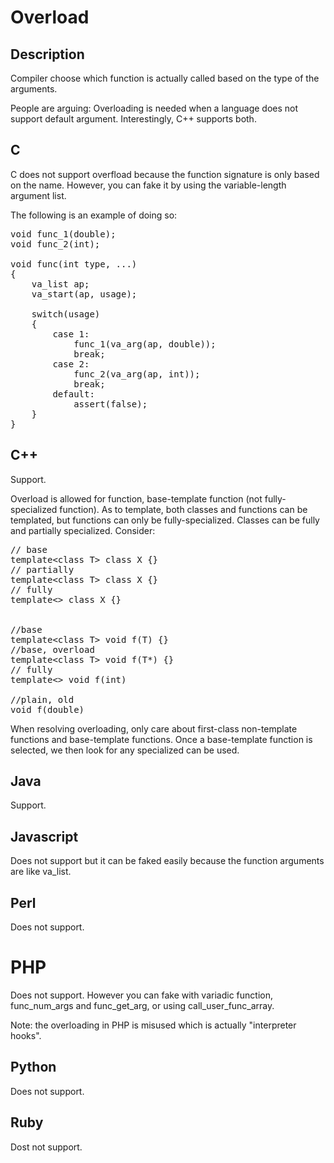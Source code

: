 # Overload

## Description

Compiler choose which function is actually called based on the type of the
arguments.

People are arguing: Overloading is needed when a language does not support
default argument. Interestingly, C++ supports both.

## C

C does not support overfload because the function signature is only based on
the name. However, you can fake it by using the variable-length argument list.

The following is an example of doing so:

<pre>
void func_1(double);
void func_2(int);

void func(int type, ...)
{
    va_list ap;
    va_start(ap, usage);

    switch(usage) 
    {
        case 1: 
            func_1(va_arg(ap, double));
            break;
        case 2:
            func_2(va_arg(ap, int));
            break;
        default:
            assert(false);
    }
}
</pre>

## C++ 

Support.

Overload is allowed for function, base-template function (not
fully-specialized function). As to template, both classes and functions can be
templated, but functions can only be fully-specialized. Classes can be fully
and partially specialized. Consider:

<pre>
// base
template&lt;class T&gt; class X {}
// partially
template&lt;class T&gt; class X<T*> {}
// fully
template&lt;&gt; class X<int> {}


//base
template&lt;class T&gt; void f(T) {}
//base, overload
template&lt;class T&gt; void f(T*) {}
// fully
template&lt;&gt; void f<int>(int)

//plain, old
void f(double)
</pre>

When resolving overloading, only care about first-class non-template functions
and base-template functions. Once a base-template function is selected, we
then look for any specialized can be used.

## Java

Support.

## Javascript

Does not support but it can be faked easily because the function arguments are
like va_list. 

## Perl

Does not support.

# PHP

Does not support. However you can fake with variadic function, func_num_args
and func_get_arg, or using call_user_func_array.

Note: the overloading in PHP is misused which is actually "interpreter hooks".

## Python

Does not support.

## Ruby

Dost not support.
